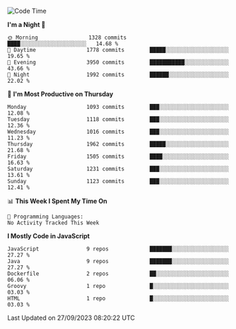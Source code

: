 <!--START_SECTION:waka-->
![Code Time](http://img.shields.io/badge/Code%20Time-1%2C311%20hrs%2031%20mins-blue)

**I'm a Night 🦉** 

```text
🌞 Morning                1328 commits        ████░░░░░░░░░░░░░░░░░░░░░   14.68 % 
🌆 Daytime                1778 commits        █████░░░░░░░░░░░░░░░░░░░░   19.65 % 
🌃 Evening                3950 commits        ███████████░░░░░░░░░░░░░░   43.66 % 
🌙 Night                  1992 commits        ██████░░░░░░░░░░░░░░░░░░░   22.02 % 
```
📅 **I'm Most Productive on Thursday** 

```text
Monday                   1093 commits        ███░░░░░░░░░░░░░░░░░░░░░░   12.08 % 
Tuesday                  1118 commits        ███░░░░░░░░░░░░░░░░░░░░░░   12.36 % 
Wednesday                1016 commits        ███░░░░░░░░░░░░░░░░░░░░░░   11.23 % 
Thursday                 1962 commits        █████░░░░░░░░░░░░░░░░░░░░   21.68 % 
Friday                   1505 commits        ████░░░░░░░░░░░░░░░░░░░░░   16.63 % 
Saturday                 1231 commits        ███░░░░░░░░░░░░░░░░░░░░░░   13.61 % 
Sunday                   1123 commits        ███░░░░░░░░░░░░░░░░░░░░░░   12.41 % 
```


📊 **This Week I Spent My Time On** 

```text
💬 Programming Languages: 
No Activity Tracked This Week
```

**I Mostly Code in JavaScript** 

```text
JavaScript               9 repos             ███████░░░░░░░░░░░░░░░░░░   27.27 % 
Java                     9 repos             ███████░░░░░░░░░░░░░░░░░░   27.27 % 
Dockerfile               2 repos             ██░░░░░░░░░░░░░░░░░░░░░░░   06.06 % 
Groovy                   1 repo              █░░░░░░░░░░░░░░░░░░░░░░░░   03.03 % 
HTML                     1 repo              █░░░░░░░░░░░░░░░░░░░░░░░░   03.03 % 
```




 Last Updated on 27/09/2023 08:20:22 UTC
<!--END_SECTION:waka-->
